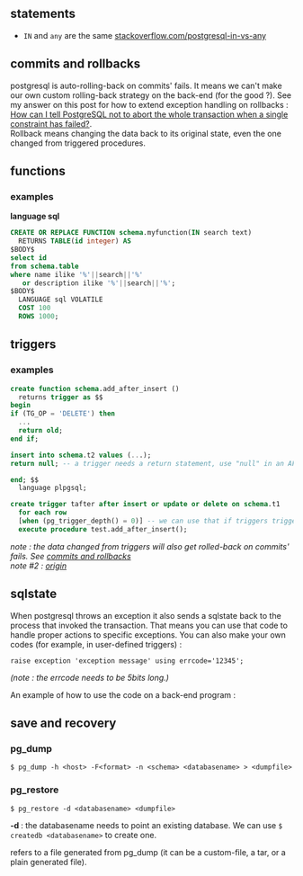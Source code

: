 ## statements

- `IN` and `any` are the same [stackoverflow.com/postgresql-in-vs-any](https://stackoverflow.com/questions/30263671/postgresql-in-vs-any "stackoverflow")

## <a name="commits"></a> commits and rollbacks

postgresql is auto-rolling-back on commits' fails. It means we can't make our own custom rolling-back strategy on the back-end (for the good ?). See my answer on this post for how to extend exception handling on rollbacks : [How can I tell PostgreSQL not to abort the whole transaction when a single constraint has failed?](https://stackoverflow.com/questions/9436122/how-can-i-tell-postgresql-not-to-abort-the-whole-transaction-when-a-single-const/46229608#46229608).  
Rollback means changing the data back to its original state, even the one changed from triggered procedures.

## functions

### examples

**language sql**

```sql
CREATE OR REPLACE FUNCTION schema.myfunction(IN search text)
  RETURNS TABLE(id integer) AS
$BODY$
select id
from schema.table
where name ilike '%'||search||'%'
   or description ilike '%'||search||'%';
$BODY$
  LANGUAGE sql VOLATILE
  COST 100
  ROWS 1000;
```

## triggers
### examples
```sql
create function schema.add_after_insert ()
  returns trigger as $$
begin
if (TG_OP = 'DELETE') then
  ...
  return old;
end if;

insert into schema.t2 values (...);
return null; -- a trigger needs a return statement, use "null" in an AFTER trigger if nothing is to be returned or else "NEW" or "OLD"

end; $$
  language plpgsql;

create trigger tafter after insert or update or delete on schema.t1
  for each row
  [when (pg_trigger_depth() = 0)] -- we can use that if triggers trigger others triggers, and need to prevent a recursive loop (see note #2).
  execute procedure test.add_after_insert();
```
 
*note : the data changed from triggers will also get rolled-back on commits' fails. See [commits and rollbacks](#commits)*  
*note #2 : [origin](https://stackoverflow.com/a/14262289/773595)*

## sqlstate

When postgresql throws an exception it also sends a sqlstate back to the process that invoked the transaction. That means you can use that code to handle proper actions to specific exceptions. You can also make your own codes (for example, in user-defined triggers) :

```plpgsql
raise exception 'exception message' using errcode='12345';
```
*(note : the errcode needs to be 5bits long.)*

An example of how to use the code on a back-end program : 

## save and recovery

### pg_dump

```
$ pg_dump -h <host> -F<format> -n <schema> <databasename> > <dumpfile>
```

### pg_restore

```
$ pg_restore -d <databasename> <dumpfile>
```
**-d <databasename>** : the databasename needs to point an existing database. We can use `$ createdb <databasename>` to create one.

**<dumpfile>** refers to a file generated from pg_dump (it can be a custom-file, a tar, or a plain generated file).